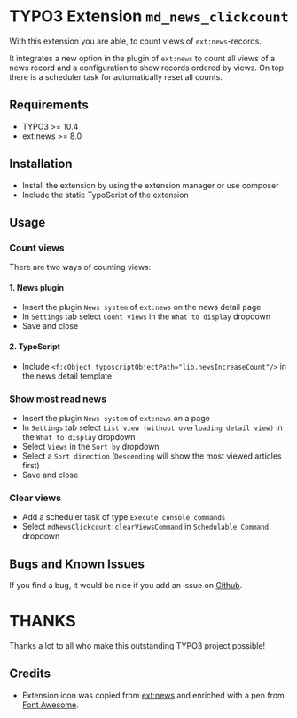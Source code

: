 # TYPO3 Extension `md_news_clickcount`
With this extension you are able, to count views of `ext:news`-records.

It integrates a new option in the plugin of `ext:news` to count all views of a news record and a configuration to show records ordered by views. On top
there is a scheduler task for automatically reset all counts.

## Requirements
- TYPO3 >= 10.4
- ext:news >= 8.0

## Installation
- Install the extension by using the extension manager or use composer
- Include the static TypoScript of the extension

## Usage

### Count views
There are two ways of counting views:

#### 1. News plugin
- Insert the plugin `News system` of `ext:news` on the news detail page
- In `Settings` tab select `Count views` in the `What to display` dropdown
- Save and close

#### 2. TypoScript
- Include `<f:cObject typoscriptObjectPath="lib.newsIncreaseCount"/>` in the news detail template

### Show most read news
- Insert the plugin `News system` of `ext:news` on a page
- In `Settings` tab select `List view (without overloading detail view)` in the `What to display` dropdown
- Select `Views` in the `Sort by` dropdown
- Select a `Sort direction` (`Descending` will show the most viewed articles first)
- Save and close

### Clear views
- Add a scheduler task of type `Execute console commands`
- Select `mdNewsClickcount:clearViewsCommand` in `Schedulable Command` dropdown

## Bugs and Known Issues
If you find a bug, it would be nice if you add an issue on [Github](https://github.com/cdaecke/md_news_clickcount/issues).

# THANKS

Thanks a lot to all who make this outstanding TYPO3 project possible!

## Credits

- Extension icon was copied from [ext:news](https://github.com/georgringer/news) and enriched with a pen from [Font Awesome](https://fontawesome.com/icons/hand-pointer?style=solid).
